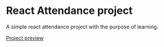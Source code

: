 
# React Attendance project
A simple react attendance project with the purpose of learning.

[Project preview](https://shayanypn.github.io/attendance/)
